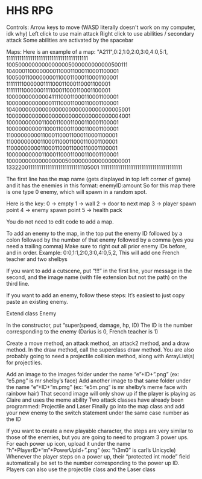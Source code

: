 # HHS RPG

Controls:
Arrow keys to move (WASD literally doesn't work on my computer, idk why)
Left click to use main attack
Right click to use abilities / secondary attack
Some abilities are activated by the spacebar

Maps:
Here is an example of a map:
"A211",0:2,1:0,2:0,3:0,4:0,5:1,
11111111111111111111111111111111111111
10050000000000000005000000000000500111
10400011000000001100011000110001100001
10050011000000001100011000110001100001
11111111000000111100011000110001100001
11111111000000111100011000110001100001
10000000000004111100011000110001100001
10000000000000111100011000110001100001
10400000000000000000000000000000005001
10000000000000000000000000000000004001
10000000000110001100011000110001100001
10000000000110001100011000110001100001
11000000000110001100011000110001100001
11000000000110001100011000110001100001
11000000000110001100011000110001100001
10000000000110001100011000110001100001
10000000000000000050000000000000000001
13322001111111111111111111111111105001
11111111111111111111111111111111111111

The first line has the map name (gets displayed in top left corner of game) and it has the enemies in this format:
enemyID:amount
So for this map there is one type 0 enemy, which will spawn in a random spot.

Here is the key:
0 -> empty
1 -> wall
2 -> door to next map
3 -> player spawn point
4 -> enemy spawn point
5 -> health pack

You do not need to edit code to add a map.

To add an enemy to the map, in the top put the enemy ID followed by a colon followed by the number of that enemy followed by a comma (yes you need a trailing comma)
Make sure to right out all prior enemy IDs before, and in order.
Example:
0:0,1:1,2:0,3:0,4:0,5,2,
This will add one French teacher and two shelbys

If you want to add a cutscene, put “!!!” in the first line, your message in the second, and the image name (with file extension but not the path) on the third line.

If you want to add an enemy, follow these steps:
It’s easiest to just copy paste an existing enemy.

Extend class Enemy

In the constructor, put “super(speed, damage, hp, ID)
The ID is the number corresponding to the enemy (Darius is 0, French teacher is 1)

Create a move method, an attack method, an attack2 method, and a draw method. In the draw method, call the superclass draw method.
You are also probably going to need a projectile collision method, along with ArrayList(s) for projectiles.

Add an image to the images folder under the name “e”+ID+”.png” (ex: “e5.png” is mr shelby’s face)
Add another image to that same folder under the name “e”+ID+”m.pmg” (ex: “e5m.png” is mr shelby’s meme face with rainbow hair)
That second image will only show up if the player is playing as Claire and uses the meme ability
Two attack classes have already been programmed: Projectile and Laser
Finally go into the map class and add your new enemy to the switch statement under the same case number as the ID

If you want to create a new playable character, the steps are very similar to those of the enemies, but you are going to need to program 3 power ups.
For each power up icon, upload it under the name “h”+PlayerID+“m”+PowerUpId+”.png” (ex: “h3m0” is carl’s Unicycle)
Whenever the player steps on a power up, their “protected int mode” field automatically be set to the number corresponding to the power up ID.
Players can also use the projectile class and the Laser class
